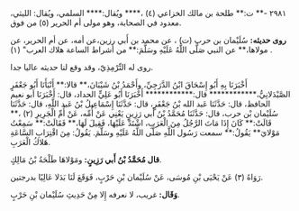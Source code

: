 ٢٩٨١ -** ت:** طلحة بن مالك الخزاعي (٤) ،**** ويُقال:**** السلمي، ويُقال: الليثي، معدود في الصحابة، وهو مولى أم الحرير (٥) من فوق.

**روى حديثه:** سُلَيْمان بن حرب (ت) ، عن محمد بن أَبي رزين،عن أمه، عن أم الحرير، عن مولاها،** عن النبي صَلَّى اللَّهُ عَلَيْهِ وسَلَّمَ:** من أشراط الساعة هلاك العرب" (١) .

روى له التِّرْمِذِيّ، وقد وقع لنا حديثه عاليا جدا.

أَخْبَرَنَا بِهِ أَبُو إِسْحَاقَ ابْنُ الدَّرَجِيِّ، وأَحْمَدُ بْنُ شَيْبَانَ،** قالا:** أَنْبَأَنَا أَبُو جَعْفَرٍ الصَّيْدَلانِيُّ،************ قال:************ أَخْبَرَنَا أَبُو عَلِيٍّ الحداد، قال: أَخْبَرَنَا أبو نعيم الحافظ، قال: حَدَّثَنَا عَبد الله بْنُ جَعْفَرٍ، قال: حَدَّثَنَا إِسْمَاعِيلُ بْنُ عَبد اللَّهِ، قال: حَدَّثَنَا سُلَيْمان بْن حرب، قال: حَدَّثَنَا مُحَمَّدُ بْنُ أَبي رَزِينٍ يَعْنِي عَنْ أُمِّه، عَنْ أُمِّ الْجَرِيرِ (٢) ،** قَالَتْ:** كَانَ إِذَا مَاتَ الرَّجُلُ مِنَ الْعَرَبِ، اشْتَدَّ عَلَيْهَا، فَقِيلَ لَهَا،** فَقَالَتْ:** سَمِعْتُ مَوْلايَ** يَقُولُ:** سمعت رَسُول اللَّهِ صَلَّى اللَّهُ عَلَيْهِ وسَلَّمَ. يَقُولُ: مِنَ اقْتِرَابِ السَّاعَةِ هَلاكُ الْعَرَبِ.

**قال مُحَمَّدُ بْنُ أَبي رَزِينٍ:** ومَوْلاهَا طَلْحَةُ بْنُ مَالِكٍ.

رَوَاهُ (٣) عَنْ يَحْيَى بْنِ مُوسَى، عَنْ سُلَيْمان بْنِ حَرْبٍ، فَوَقَعَ لَنَا بَدَلا عَالِيًا بدرجتين.

**وَقَال:** غريب، لا نعرفه إِلا مِنْ حَدِيثِ سُلَيْمان بْنِ حَرْبٍ.
